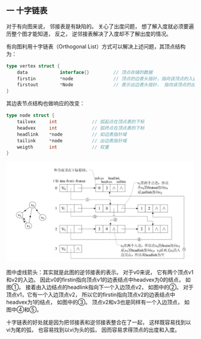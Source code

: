 ## 一 十字链表

对于有向图来说， 邻接表是有缺陷的。 关心了出度问题， 想了解入度就必须要遍历整个图才能知道， 反之， 逆邻接表解决了入度却不了解出度的情况。   

有向图利用十字链表（Orthogonal List）方式可以解决上述问题，其顶点结构为：
```go
type vertex struct {
	data 		    interface{}			// 顶点存储的数据
    firstin 		*node				// 顶点的边表头指针，指向该顶点的入边表中第一个结点，
    firstout        *Node               // 表示出边表头指针， 指向该顶点的出边表中的第一个结点
}
```  

其边表节点结构也做响应的改变：
```go
type node struct {
	tailvex		int				// 弧起点在顶点表的下标
	headvex		int				// 弧终点在顶点表的下标
    headlink 	*node			// 如边表指针域
    tailink     *node           // 出边表指针域
    weigth      int             // 权重
}
```  

![](/images/structure/graph-19.png)  

图中虚线箭头：其实就是此图的逆邻接表的表示。 对于v0来说， 它有两个顶点v1和v2的入边。 因此v0的firstin指向顶点v1的边表结点中headvex为0的结点， 如图①。 接着由入边结点的headlink指向下一个入边顶点v2， 如图中的②。 对于顶点v1，它有一个入边顶点v2， 所以它的firstin指向顶点v2的边表结点中headvex为1的结点， 如图中的③。 顶点v2和v3也是同样有一个入边顶点， 如图中④和⑤。  

十字链表的好处就是因为把邻接表和逆邻接表整合在了一起， 这样既容易找到以vi为尾的弧， 也容易找到以vi为头的弧， 因而容易求得顶点的出度和入度。  